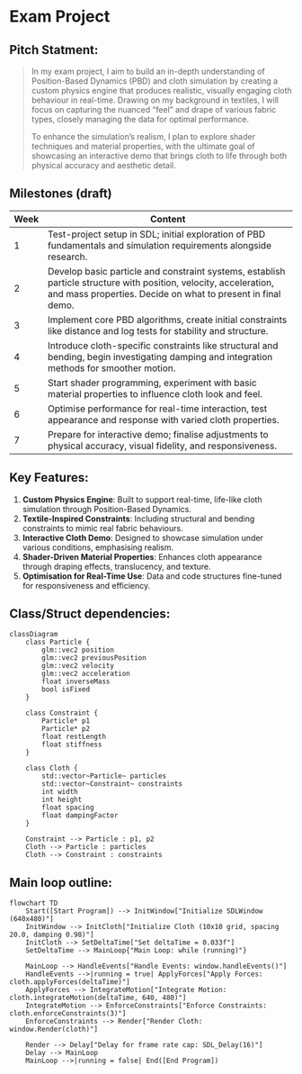 # Exam Project

## Pitch Statment:
> In my exam project, I aim to build an in-depth understanding of Position-Based Dynamics (PBD) and cloth simulation by creating a custom physics engine that produces realistic, visually engaging cloth behaviour in real-time. Drawing on my background in textiles, I will focus on capturing the nuanced “feel” and drape of various fabric types, closely managing the data for optimal performance.
> 
> To enhance the simulation’s realism, I plan to explore shader techniques and material properties, with the ultimate goal of showcasing an interactive demo that brings cloth to life through both physical accuracy and aesthetic detail.


## Milestones (draft)
| Week | Content                                                       |
|--------|--------------------------------------------------------------|
| 1 | Test-project setup in SDL; initial exploration of PBD fundamentals and simulation requirements alongside research. |
| 2 | Develop basic particle and constraint systems, establish particle structure with position, velocity, acceleration, and mass properties. Decide on what to present in final demo. |
| 3 | Implement core PBD algorithms, create initial constraints like distance and log tests for stability and structure. |
| 4 | Introduce cloth-specific constraints like structural and bending, begin investigating damping and integration methods for smoother motion. |
| 5 | Start shader programming, experiment with basic material properties to influence cloth look and feel. |
| 6 | Optimise performance for real-time interaction, test appearance and response with varied cloth properties. |
| 7 | Prepare for interactive demo; finalise adjustments to physical accuracy, visual fidelity, and responsiveness. |

## Key Features:
1. **Custom Physics Engine**: Built to support real-time, life-like cloth simulation through Position-Based Dynamics.
2. **Textile-Inspired Constraints**: Including structural and bending constraints to mimic real fabric behaviours.
3. **Interactive Cloth Demo**: Designed to showcase simulation under various conditions, emphasising realism.
4. **Shader-Driven Material Properties**: Enhances cloth appearance through draping effects, translucency, and texture.
5. **Optimisation for Real-Time Use**: Data and code structures fine-tuned for responsiveness and efficiency.


## Class/Struct dependencies:
```mermaid
classDiagram
    class Particle {
        glm::vec2 position
        glm::vec2 previousPosition
        glm::vec2 velocity
        glm::vec2 acceleration
        float inverseMass
        bool isFixed
    }

    class Constraint {
        Particle* p1
        Particle* p2
        float restLength
        float stiffness
    }

    class Cloth {
        std::vector~Particle~ particles
        std::vector~Constraint~ constraints
        int width
        int height
        float spacing
        float dampingFactor
    }

    Constraint --> Particle : p1, p2
    Cloth --> Particle : particles
    Cloth --> Constraint : constraints
```

## Main loop outline:
```mermaid
flowchart TD
    Start([Start Program]) --> InitWindow["Initialize SDLWindow (640x480)"]
    InitWindow --> InitCloth["Initialize Cloth (10x10 grid, spacing 20.0, damping 0.98)"]
    InitCloth --> SetDeltaTime["Set deltaTime = 0.033f"]
    SetDeltaTime --> MainLoop{"Main Loop: while (running)"}

    MainLoop --> HandleEvents["Handle Events: window.handleEvents()"]
    HandleEvents -->|running = true| ApplyForces["Apply Forces: cloth.applyForces(deltaTime)"]
    ApplyForces --> IntegrateMotion["Integrate Motion: cloth.integrateMotion(deltaTime, 640, 480)"]
    IntegrateMotion --> EnforceConstraints["Enforce Constraints: cloth.enforceConstraints(3)"]
    EnforceConstraints --> Render["Render Cloth: window.Render(cloth)"]

    Render --> Delay["Delay for frame rate cap: SDL_Delay(16)"]
    Delay --> MainLoop
    MainLoop -->|running = false| End([End Program])
```







 
